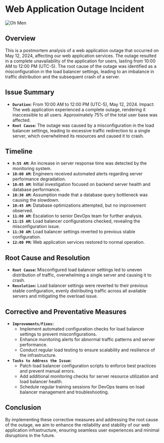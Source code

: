 # Web Application Outage Incident

![Oh Men](https://media1.tenor.com/images/2ed919ce9aa9018d8d19f474cbb90847/tenor.gif?itemid=3417051)

## Overview
This is a postmortem analysis of a web application outage that occurred on May 12, 2024, affecting our web application services. The outage resulted in a complete unavailability of the application for users, lasting from 10:00 AM to 12:00 PM (UTC-5). The root cause of the outage was identified as a misconfiguration in the load balancer settings, leading to an imbalance in traffic distribution and the subsequent crash of a server.

## Issue Summary
- **`Duration`:** From 10:00 AM to 12:00 PM (UTC-5), May 12, 2024.
Impact: The web application experienced a complete outage, rendering it inaccessible to all users. Approximately 75% of the total user base was affected.
- **`Root Cause`:** The outage was caused by a misconfiguration in the load balancer settings, leading to excessive traffic redirection to a single server, which overwhelmed its resources and caused it to crash.

## Timeline
- **`9:55 AM`:** An increase in server response time was detected by the monitoring system.
- **`10:00 AM`:** Engineers received automated alerts regarding server performance degradation.
- **`10:05 AM`:** Initial investigation focused on backend server health and database performance.
- **`10:30 AM`:** Assumption made that a database query bottleneck was causing the slowdown.
- **`10:45 AM`:** Database optimizations attempted, but no improvement observed.
- **`11:00 AM`:** Escalation to senior DevOps team for further analysis.
- **`11:15 AM`:** Load balancer configurations checked, revealing the misconfiguration issue.
- **`11:30 AM`:** Load balancer settings reverted to previous stable configuration.
- **`12:00 PM`:** Web application services restored to normal operation.

## Root Cause and Resolution
- **`Root Cause`:** Misconfigured load balancer settings led to uneven distribution of traffic, overwhelming a single server and causing it to crash.
- **`Resolution`:** Load balancer settings were reverted to their previous stable configuration, evenly distributing traffic across all available servers and mitigating the overload issue.

## Corrective and Preventative Measures
- **`Improvements/Fixes`:**
    - Implement automated configuration checks for load balancer settings to prevent misconfigurations.
    - Enhance monitoring alerts for abnormal traffic patterns and server performance.
    - Conduct regular load testing to ensure scalability and resilience of the infrastructure.
- **`Tasks to Address the Issue`:**
    - Patch load balancer configuration scripts to enforce best practices and prevent manual errors.
    - Add additional monitoring checks for server resource utilization and load balancer health.
    - Schedule regular training sessions for DevOps teams on load balancer management and troubleshooting.

## Conclusion
By implementing these corrective measures and addressing the root cause of the outage, we aim to enhance the reliability and stability of our web application infrastructure, ensuring seamless user experiences and minimal disruptions in the future.
